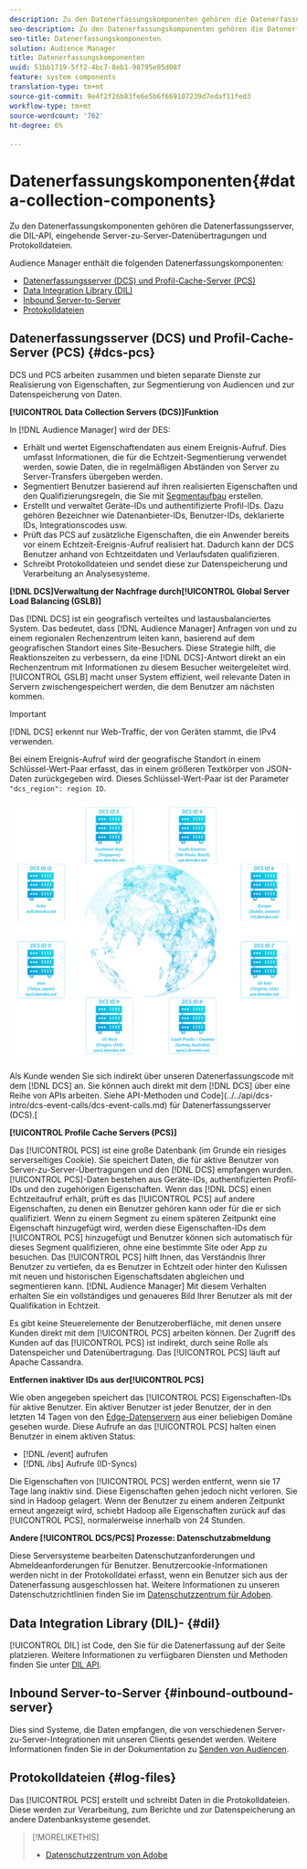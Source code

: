 ```yaml
---
description: Zu den Datenerfassungskomponenten gehören die Datenerfassungsserver, die DIL-API, eingehende Server-zu-Server-Datenübertragungen und Protokolldateien.
seo-description: Zu den Datenerfassungskomponenten gehören die Datenerfassungsserver, die DIL-API, eingehende Server-zu-Server-Datenübertragungen und Protokolldateien.
seo-title: Datenerfassungskomponenten
solution: Audience Manager
title: Datenerfassungskomponenten
uuid: 51bb1719-5ff2-4bc7-8eb1-98795e05d08f
feature: system components
translation-type: tm+mt
source-git-commit: 9e4f2f26b83fe6e5b6f669107239d7edaf11fed3
workflow-type: tm+mt
source-wordcount: '762'
ht-degree: 6%

---
```



# Datenerfassungskomponenten{#data-collection-components}

Zu den Datenerfassungskomponenten gehören die Datenerfassungsserver, die DIL-API, eingehende Server-zu-Server-Datenübertragungen und Protokolldateien.

<!-- 

c_compcollect.xml

 -->

Audience Manager enthält die folgenden Datenerfassungskomponenten:

* [Datenerfassungsserver (DCS) und Profil-Cache-Server (PCS)](../../reference/system-components/components-data-collection.md#dcs-pcs)
* [Data Integration Library (DIL)](../../reference/system-components/components-data-collection.md#dil)
* [Inbound Server-to-Server](../../reference/system-components/components-data-collection.md#inbound-outbound-server)
* [Protokolldateien](../../reference/system-components/components-data-collection.md#log-files)

## Datenerfassungsserver (DCS) und Profil-Cache-Server (PCS) {#dcs-pcs}

DCS und PCS arbeiten zusammen und bieten separate Dienste zur Realisierung von Eigenschaften, zur Segmentierung von Audiencen und zur Datenspeicherung von Daten.

**[!UICONTROL Data Collection Servers (DCS)]Funktion**

In [!DNL Audience Manager] wird der DES:

* Erhält und wertet Eigenschaftendaten aus einem Ereignis-Aufruf. Dies umfasst Informationen, die für die Echtzeit-Segmentierung verwendet werden, sowie Daten, die in regelmäßigen Abständen von Server zu Server-Transfers übergeben werden.
* Segmentiert Benutzer basierend auf ihren realisierten Eigenschaften und den Qualifizierungsregeln, die Sie mit [Segmentaufbau](../../features/segments/segment-builder.md) erstellen.
* Erstellt und verwaltet Geräte-IDs und authentifizierte Profil-IDs. Dazu gehören Bezeichner wie Datenanbieter-IDs, Benutzer-IDs, deklarierte IDs, Integrationscodes usw.
* Prüft das PCS auf zusätzliche Eigenschaften, die ein Anwender bereits vor einem Echtzeit-Ereignis-Aufruf realisiert hat. Dadurch kann der DCS Benutzer anhand von Echtzeitdaten und Verlaufsdaten qualifizieren.
* Schreibt Protokolldateien und sendet diese zur Datenspeicherung und Verarbeitung an Analysesysteme.

**[!DNL DCS]Verwaltung der Nachfrage durch[!UICONTROL Global Server Load Balancing (GSLB)]**

Das [!DNL DCS] ist ein geografisch verteiltes und lastausbalanciertes System. Das bedeutet, dass [!DNL Audience Manager] Anfragen von und zu einem regionalen Rechenzentrum leiten kann, basierend auf dem geografischen Standort eines Site-Besuchers. Diese Strategie hilft, die Reaktionszeiten zu verbessern, da eine [!DNL DCS]-Antwort direkt an ein Rechenzentrum mit Informationen zu diesem Besucher weitergeleitet wird. [!UICONTROL GSLB] macht unser System effizient, weil relevante Daten in Servern zwischengespeichert werden, die dem Benutzer am nächsten kommen.

>[!IMPORTANT]
>
>[!DNL DCS] erkennt nur Web-Traffic, der von Geräten stammt, die IPv4 verwenden.

Bei einem Ereignis-Aufruf wird der geografische Standort in einem Schlüssel-Wert-Paar erfasst, das in einem größeren Textkörper von JSON-Daten zurückgegeben wird. Dieses Schlüssel-Wert-Paar ist der Parameter `"dcs_region": region ID`.

![](assets/dcs-map.png)

Als Kunde wenden Sie sich indirekt über unseren Datenerfassungscode mit dem [!DNL DCS] an. Sie können auch direkt mit dem [!DNL DCS] über eine Reihe von APIs arbeiten. Siehe API-Methoden und Code](../../api/dcs-intro/dcs-event-calls/dcs-event-calls.md) für Datenerfassungsserver (DCS).[

**[!UICONTROL Profile Cache Servers (PCS)]**

Das [!UICONTROL PCS] ist eine große Datenbank (im Grunde ein riesiges serverseitiges Cookie). Sie speichert Daten, die für aktive Benutzer von Server-zu-Server-Übertragungen und den [!DNL DCS] empfangen wurden. [!UICONTROL PCS]-Daten bestehen aus Geräte-IDs, authentifizierten Profil-IDs und den zugehörigen Eigenschaften. Wenn das [!DNL DCS] einen Echtzeitaufruf erhält, prüft es das [!UICONTROL PCS] auf andere Eigenschaften, zu denen ein Benutzer gehören kann oder für die er sich qualifiziert. Wenn zu einem Segment zu einem späteren Zeitpunkt eine Eigenschaft hinzugefügt wird, werden diese Eigenschaften-IDs dem [!UICONTROL PCS] hinzugefügt und Benutzer können sich automatisch für dieses Segment qualifizieren, ohne eine bestimmte Site oder App zu besuchen. Das [!UICONTROL PCS] hilft Ihnen, das Verständnis Ihrer Benutzer zu vertiefen, da es Benutzer in Echtzeit oder hinter den Kulissen mit neuen und historischen Eigenschaftsdaten abgleichen und segmentieren kann. [!DNL Audience Manager] Mit diesem Verhalten erhalten Sie ein vollständiges und genaueres Bild Ihrer Benutzer als mit der Qualifikation in Echtzeit.

Es gibt keine Steuerelemente der Benutzeroberfläche, mit denen unsere Kunden direkt mit dem [!UICONTROL PCS] arbeiten können. Der Zugriff des Kunden auf das [!UICONTROL PCS] ist indirekt, durch seine Rolle als Datenspeicher und Datenübertragung. Das [!UICONTROL PCS] läuft auf Apache Cassandra.

**Entfernen inaktiver IDs aus der[!UICONTROL PCS]**

Wie oben angegeben speichert das [!UICONTROL PCS] Eigenschaften-IDs für aktive Benutzer. Ein aktiver Benutzer ist jeder Benutzer, der in den letzten 14 Tagen von den [Edge-Datenservern](../../reference/system-components/components-edge.md) aus einer beliebigen Domäne gesehen wurde. Diese Aufrufe an das [!UICONTROL PCS] halten einen Benutzer in einem aktiven Status:

* [!DNL /event] aufrufen
* [!DNL /ibs] Aufrufe (ID-Syncs)

<!-- 

Removed /dpm calls from the bulleted list. /dpm calls have been deprecated.

 -->

Die Eigenschaften von [!UICONTROL PCS] werden entfernt, wenn sie 17 Tage lang inaktiv sind. Diese Eigenschaften gehen jedoch nicht verloren. Sie sind in Hadoop gelagert. Wenn der Benutzer zu einem anderen Zeitpunkt erneut angezeigt wird, schiebt Hadoop alle Eigenschaften zurück auf das [!UICONTROL PCS], normalerweise innerhalb von 24 Stunden.

**Andere  [!UICONTROL DCS/PCS] Prozesse: Datenschutzabmeldung**

Diese Serversysteme bearbeiten Datenschutzanforderungen und Abmeldeanforderungen für Benutzer. Benutzercookie-Informationen werden nicht in der Protokolldatei erfasst, wenn ein Benutzer sich aus der Datenerfassung ausgeschlossen hat. Weitere Informationen zu unseren Datenschutzrichtlinien finden Sie im [Datenschutzzentrum für Adoben](https://www.adobe.com/de/privacy/advertising-services.html).

## Data Integration Library (DIL)- {#dil}

[!UICONTROL DIL] ist Code, den Sie für die Datenerfassung auf der Seite platzieren. Weitere Informationen zu verfügbaren Diensten und Methoden finden Sie unter [DIL API](../../dil/dil-overview.md).

## Inbound Server-to-Server {#inbound-outbound-server}

Dies sind Systeme, die Daten empfangen, die von verschiedenen Server-zu-Server-Integrationen mit unseren Clients gesendet werden. Weitere Informationen finden Sie in der Dokumentation zu [Senden von Audiencen](/help/using/integration/sending-audience-data/real-time-data-integration/real-time-tech-specs.md).

## Protokolldateien {#log-files}

Das [!UICONTROL PCS] erstellt und schreibt Daten in die Protokolldateien. Diese werden zur Verarbeitung, zum Berichte und zur Datenspeicherung an andere Datenbanksysteme gesendet.

>[!MORELIKETHIS]
>
>* [Datenschutzzentrum von Adobe](https://www.adobe.com/de/privacy.html)

